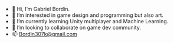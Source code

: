 - 👋 Hi, I’m Gabriel Bordin.
- 👀 I’m interested in game design and programming but also art.
- 🌱 I’m currently learning Unity multiplayer and Machine Learning.
- 💞️ I’m looking to collaborate on game dev community.
- 📫 Bordin307k@gmail.com
